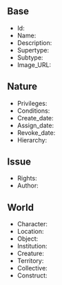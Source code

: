 ## Base
- <span class="text-field" data-tooltip="Text">Id</span>: 
- <span class="text-field" data-tooltip="Text">Name</span>: 
- <span class="text-field" data-tooltip="Text">Description</span>: 
- <span class="text-field" data-tooltip="Text">Supertype</span>: 
- <span class="text-field" data-tooltip="Text">Subtype</span>: 
- <span class="text-field" data-tooltip="Text">Image_URL</span>: 

## Nature
- <span class="text-field" data-tooltip="Text">Privileges</span>: 
- <span class="text-field" data-tooltip="Text">Conditions</span>: 
- <span class="number-field" data-tooltip="Number, max: 0">Create_date</span>: 
- <span class="number-field" data-tooltip="Number, max: 0">Assign_date</span>: 
- <span class="number-field" data-tooltip="Number, max: 0">Revoke_date</span>: 
- <span class="number-field" data-tooltip="Number, max: 0">Hierarchy</span>: 

## Issue
- <span class="text-field" data-tooltip="Text">Rights</span>: 
- <span class="link-field" data-tooltip="Single Institution">Author</span>: 

## World
- <span class="link-field" data-tooltip="Single Character">Character</span>: 
- <span class="link-field" data-tooltip="Single Location">Location</span>: 
- <span class="link-field" data-tooltip="Single Object">Object</span>: 
- <span class="link-field" data-tooltip="Single Institution">Institution</span>: 
- <span class="link-field" data-tooltip="Single Creature">Creature</span>: 
- <span class="link-field" data-tooltip="Single Territory">Territory</span>: 
- <span class="link-field" data-tooltip="Single Collective">Collective</span>: 
- <span class="link-field" data-tooltip="Single Construct">Construct</span>: 


